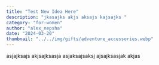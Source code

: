 ```yaml
---
title: "Test New Idea Here"
description: "jkasajks akjs aksajs kajsajks "
category: "for-women"
author: "alex_nepsha"
date: "2024-03-20"
thumbnail: "../../img/gifts/adventure_accessories.webp"
---
```


asjajksajs akjsajksasja asjaksajsaksj ajsajksasjak akjas
